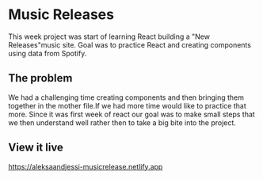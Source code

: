 # Music Releases

This week project was start of learning React building a "New Releases"music site. Goal was to practice React and creating components using data from Spotify.

## The problem

We had a challenging time creating components and then bringing them together in the mother file.If we had more time would like to practice that more.
Since it was first week of react our goal was to make small steps that we then understand well rather then to take a big bite into the project.

## View it live
https://aleksaandjessi-musicrelease.netlify.app
